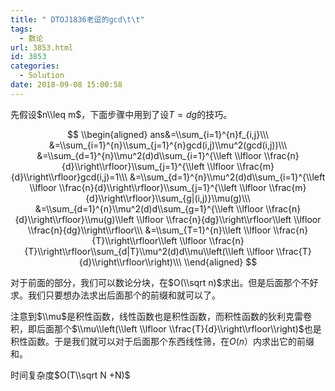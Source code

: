 ```yaml
---
title: " DTOJ1836老逗的gcd\t\t"
tags:
  - 数论
url: 3853.html
id: 3853
categories:
  - Solution
date: 2018-09-08 15:00:58
---
```


先假设$n\\leq m ​$，下面步骤中用到了设$T=dg​$的技巧。  

$$  
\\begin{aligned}  
ans&=\\sum_{i=1}^{n}f_{i,j}\\\  
&=\\sum_{i=1}^{n}\\sum_{j=1}^{n}gcd(i,j)\\mu^2(gcd(i,j))\\\  
&=\\sum_{d=1}^{n}\\mu^2(d)d\\sum_{i=1}^{\\left \\lfloor \\frac{n}{d}\\right\\rfloor}\\sum_{j=1}^{\\left \\lfloor \\frac{m}{d}\\right\\rfloor}gcd(i,j)=1\\\  
&=\\sum_{d=1}^{n}\\mu^2(d)d\\sum_{i=1}^{\\left \\lfloor \\frac{n}{d}\\right\\rfloor}\\sum_{j=1}^{\\left \\lfloor \\frac{m}{d}\\right\\rfloor}\\sum_{g|(i,j)}\\mu(g)\\\  
&=\\sum_{d=1}^{n}\\mu^2(d)d\\sum_{g=1}^{\\left \\lfloor \\frac{n}{d}\\right\\rfloor}\\mu(g)\\left \\lfloor \\frac{n}{dg}\\right\\rfloor\\left \\lfloor \\frac{n}{dg}\\right\\rfloor\\\  
&=\\sum_{T=1}^{n}\\left \\lfloor \\frac{n}{T}\\right\\rfloor\\left \\lfloor \\frac{n}{T}\\right\\rfloor\\sum_{d|T}\\mu^2(d)d\\mu\\left(\\left \\lfloor \\frac{T}{d}\\right\\rfloor\\right)\\\  
\\end{aligned}  
$$  

对于前面的部分，我们可以数论分块，在$O(\\sqrt n)$求出。但是后面那个不好求。我们只要想办法求出后面那个的前缀和就可以了。

注意到$\\mu$是积性函数，线性函数也是积性函数，而积性函数的狄利克雷卷积，即后面那个$\\mu\\left(\\left \\lfloor \\frac{T}{d}\\right\\rfloor\\right)$也是积性函数。于是我们就可以对于后面那个东西线性筛，在$O(n）$内求出它的前缀和。

时间复杂度$O(T\\sqrt N +N)​$